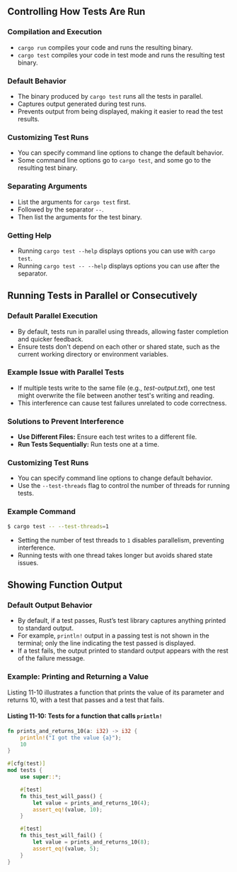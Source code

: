 ## Controlling How Tests Are Run

### Compilation and Execution

- `cargo run` compiles your code and runs the resulting binary.
- `cargo test` compiles your code in test mode and runs the resulting test binary.

### Default Behavior

- The binary produced by `cargo test` runs all the tests in parallel.
- Captures output generated during test runs.
- Prevents output from being displayed, making it easier to read the test results.

### Customizing Test Runs

- You can specify command line options to change the default behavior.
- Some command line options go to `cargo test`, and some go to the resulting test binary.

### Separating Arguments

- List the arguments for `cargo test` first.
- Followed by the separator `--`.
- Then list the arguments for the test binary.

### Getting Help

- Running `cargo test --help` displays options you can use with `cargo test`.
- Running `cargo test -- --help` displays options you can use after the separator.

## Running Tests in Parallel or Consecutively

### Default Parallel Execution

- By default, tests run in parallel using threads, allowing faster completion and quicker feedback.
- Ensure tests don't depend on each other or shared state, such as the current working directory or environment variables.

### Example Issue with Parallel Tests

- If multiple tests write to the same file (e.g., *test-output.txt*), one test might overwrite the file between another test's writing and reading.
- This interference can cause test failures unrelated to code correctness.

### Solutions to Prevent Interference

- **Use Different Files:** Ensure each test writes to a different file.
- **Run Tests Sequentially:** Run tests one at a time.

### Customizing Test Runs

- You can specify command line options to change default behavior.
- Use the `--test-threads` flag to control the number of threads for running tests.

### Example Command

```sh
$ cargo test -- --test-threads=1
```

- Setting the number of test threads to `1` disables parallelism, preventing interference.
- Running tests with one thread takes longer but avoids shared state issues.

## Showing Function Output

### Default Output Behavior

- By default, if a test passes, Rust’s test library captures anything printed to standard output.
- For example, `println!` output in a passing test is not shown in the terminal; only the line indicating the test passed is displayed.
- If a test fails, the output printed to standard output appears with the rest of the failure message.

### Example: Printing and Returning a Value

Listing 11-10 illustrates a function that prints the value of its parameter and returns 10, with a test that passes and a test that fails.

#### Listing 11-10: Tests for a function that calls `println!`

```rust
fn prints_and_returns_10(a: i32) -> i32 {
    println!("I got the value {a}");
    10
}

#[cfg(test)]
mod tests {
    use super::*;

    #[test]
    fn this_test_will_pass() {
        let value = prints_and_returns_10(4);
        assert_eq!(value, 10);
    }

    #[test]
    fn this_test_will_fail() {
        let value = prints_and_returns_10(8);
        assert_eq!(value, 5);
    }
}
```


